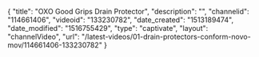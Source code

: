 {
    "title": "OXO Good Grips Drain Protector",
    "description": "",
    "channelid": "114661406",
    "videoid": "133230782",
    "date_created": "1513189474",
    "date_modified": "1516755429",
    "type": "captivate",
    "layout": "channelVideo",
    "url": "\/latest-videos\/01-drain-protectors-conform-novo-mov\/114661406-133230782"
}